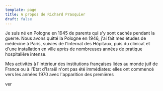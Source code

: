 ```yaml
---
template: page
title: A propos de Richard Prasquier
draft: false
---
```

Je suis né en Pologne en 1945 de parents qui s'y sont cachés pendant la guerre. Nous avons quitté la Pologne en 1946, j'ai fait mes études de médecine à Paris, suivies de l'Internat des Hôpitaux, puis du clinicat et d'une installation en ville après de nombreuses années de pratique hospitalière intense.

Mes activités à l'intérieur des institutions françaises liées au monde juif de France ou à l'Etat d'Israël n'ont pas été immédiates: elles ont commencé vers les années 1970 avec l'apparition des premières 

ver
